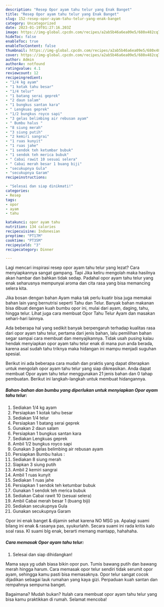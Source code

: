 ```yaml
---
description: "Resep Opor ayam tahu telur yang Enak Banget"
title: "Resep Opor ayam tahu telur yang Enak Banget"
slug: 152-resep-opor-ayam-tahu-telur-yang-enak-banget
category: Uncategorized
date: 2023-01-19T01:27:16.203Z
image: https://img-global.cpcdn.com/recipes/a2ab5b46a6ea09e5/680x482cq70/opor-ayam-tahu-telur-foto-resep-utama.jpg
hideToc: false
enableToc: true
enableTocContent: false
thumbnail: https://img-global.cpcdn.com/recipes/a2ab5b46a6ea09e5/680x482cq70/opor-ayam-tahu-telur-foto-resep-utama.jpg
cover: https://img-global.cpcdn.com/recipes/a2ab5b46a6ea09e5/680x482cq70/opor-ayam-tahu-telur-foto-resep-utama.jpg
author: Admin
authorAv: notfound
ratingvalue: 4.1
reviewcount: 12
recipeingredient:
- "1/4 kg ayam"
- "1 kotak tahu besar"
- "1/4 telur"
- "1 batang serai geprek"
- "2 daun salam"
- "1 bungkus santan kara"
- " Lengkuas geprek"
- "1/2 bungkus royco sapi"
- "3 gelas belimbing air rebusan ayam"
- " Bumbu halus "
- "8 siung merah"
- "3 siung putih"
- "2 kemiri sangrai"
- "1 ruas kunyit"
- "1 ruas jahe"
- "1 sendok teh ketumbar bubuk"
- "1 sendok teh merica bubuk"
- " Cabai rawit 10 sesuai selera"
- " Cabai merah besar 1 buang biji"
- "secukupnya Gula"
- "secukupnya Garam"
recipeinstructions:

- "Selesai dan siap dinikmati!"
categories:
- Resep
tags:
- opor
- ayam
- tahu

katakunci: opor ayam tahu 
nutrition: 134 calories
recipecuisine: Indonesian
preptime: "PT17M"
cooktime: "PT35M"
recipeyield: "3"
recipecategory: Dinner

---
```



Lagi mencari inspirasi resep opor ayam tahu telur yang lezat? Cara menyiapkannya sangat gampang. Tapi Jika keliru mengolah maka hasilnya akan hambar dan bahkan tidak sedap. Padahal opor ayam tahu telur yang enak seharusnya mempunyai aroma dan cita rasa yang bisa memancing selera kita.


Jika bosan dengan bahan Ayam maka tak perlu kuatir bisa juga memakai bahan lain yang bernutrisi seperti Tahu dan Telur. Banyak bahan makanan bisa dibuat dengan kuah bumbu opor ini, mulai dari ayam, daging, tahu, hingga telur. Lihat juga cara membuat Opor Tahu Telur Ayam dan masakan sehari-hari lainnya.

Ada beberapa hal yang sedikit banyak berpengaruh terhadap kualitas rasa dari opor ayam tahu telur, pertama dari jenis bahan, lalu pemilihan bahan segar sampai cara membuat dan menyajikannya. Tidak usah pusing kalau hendak menyiapkan opor ayam tahu telur enak di mana pun anda berada, karena asal sudah tahu triknya maka hidangan ini mampu menjadi suguhan spesial.


Berikut ini ada beberapa cara mudah dan praktis yang dapat diterapkan untuk mengolah opor ayam tahu telur yang siap dikreasikan. Anda dapat membuat Opor ayam tahu telur menggunakan 21 jenis bahan dan 0 tahap pembuatan. Berikut ini langkah-langkah untuk membuat hidangannya.

<!--inarticleads1-->

##### Bahan-bahan dan bumbu yang diperlukan untuk menyiapkan Opor ayam tahu telur:

1. Sediakan 1/4 kg ayam
1. Persiapkan 1 kotak tahu besar
1. Sediakan 1/4 telur
1. Persiapkan 1 batang serai geprek
1. Gunakan 2 daun salam
1. Persiapkan 1 bungkus santan kara
1. Sediakan  Lengkuas geprek
1. Ambil 1/2 bungkus royco sapi
1. Gunakan 3 gelas belimbing air rebusan ayam
1. Persiapkan  Bumbu halus :
1. Sediakan 8 siung merah
1. Siapkan 3 siung putih
1. Ambil 2 kemiri sangrai
1. Ambil 1 ruas kunyit
1. Sediakan 1 ruas jahe
1. Persiapkan 1 sendok teh ketumbar bubuk
1. Gunakan 1 sendok teh merica bubuk
1. Sediakan  Cabai rawit 10 (sesuai selera)
1. Ambil  Cabai merah besar 1 (buang biji)
1. Sediakan secukupnya Gula
1. Gunakan secukupnya Garam


Opor ini enak banget &amp; dijamin sehat karena NO MSG ya. Apalagi suami bilang ini enak &amp; rasanya pas, syukurlahh. Secara suami ini rada kritis kalo soal rasa. Kl suami blg enak, berarti memang mantapp, hahahaha. 

<!--inarticleads2-->

##### Cara memasak Opor ayam tahu telur:


1. Selesai dan siap dihidangkan!

Mama saya yg udah biasa bikin opor pun. Tumis bawang putih dan bawang merah hingga harum. Cara memasak opor telur sendiri tidak serumit opor ayam, sehingga kamu pasti bisa memasaknya. Opor telur sangat cocok dijadikan sebagai lauk rumahan yang kaya gizi. Perpaduan kuah santan dan rempahnya sempurna banget. 

Bagaimana? Mudah bukan? Itulah cara membuat opor ayam tahu telur yang bisa kamu praktikkan di rumah. Selamat mencoba!
